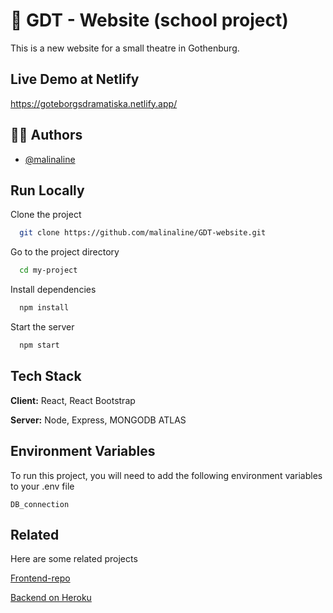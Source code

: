 # :rocket: GDT - Website (school project)

This is a new website for a small theatre in Gothenburg.

## Live Demo at Netlify

https://goteborgsdramatiska.netlify.app/




## 👩‍💻 Authors

- [@malinaline](https://www.github.com/malinaline)



## Run Locally

Clone the project

```bash
  git clone https://github.com/malinaline/GDT-website.git
```

Go to the project directory

```bash
  cd my-project
```

Install dependencies

```bash
  npm install
```

Start the server

```bash
  npm start
```


## Tech Stack

**Client:** React, React Bootstrap

**Server:** Node, Express, MONGODB ATLAS


## Environment Variables

To run this project, you will need to add the following environment variables to your .env file

`DB_connection`



## Related

Here are some related projects

[Frontend-repo](https://github.com/malinaline/GDT-website)

[Backend on Heroku](https://gdt-backend.herokuapp.com/)

